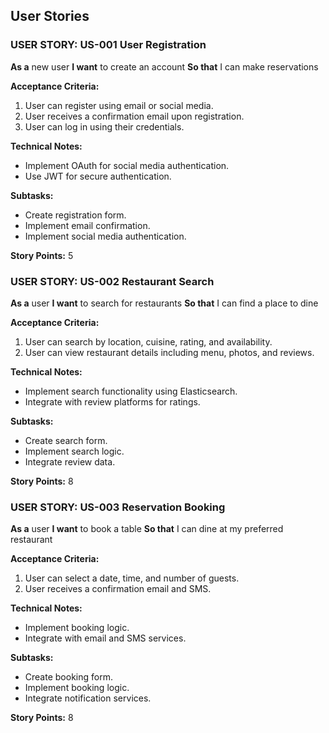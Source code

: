 ## User Stories

### USER STORY: US-001 User Registration
**As a** new user
**I want** to create an account
**So that** I can make reservations

**Acceptance Criteria:**
1. User can register using email or social media.
2. User receives a confirmation email upon registration.
3. User can log in using their credentials.

**Technical Notes:**
- Implement OAuth for social media authentication.
- Use JWT for secure authentication.

**Subtasks:**
- Create registration form.
- Implement email confirmation.
- Implement social media authentication.

**Story Points:** 5

### USER STORY: US-002 Restaurant Search
**As a** user
**I want** to search for restaurants
**So that** I can find a place to dine

**Acceptance Criteria:**
1. User can search by location, cuisine, rating, and availability.
2. User can view restaurant details including menu, photos, and reviews.

**Technical Notes:**
- Implement search functionality using Elasticsearch.
- Integrate with review platforms for ratings.

**Subtasks:**
- Create search form.
- Implement search logic.
- Integrate review data.

**Story Points:** 8

### USER STORY: US-003 Reservation Booking
**As a** user
**I want** to book a table
**So that** I can dine at my preferred restaurant

**Acceptance Criteria:**
1. User can select a date, time, and number of guests.
2. User receives a confirmation email and SMS.

**Technical Notes:**
- Implement booking logic.
- Integrate with email and SMS services.

**Subtasks:**
- Create booking form.
- Implement booking logic.
- Integrate notification services.

**Story Points:** 8
